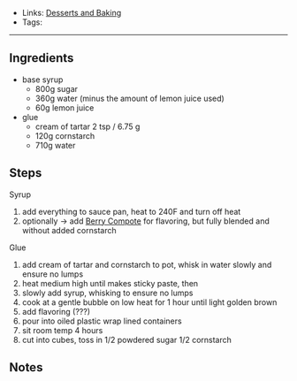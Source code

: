 - Links: [Desserts and Baking](Desserts%20and%20Baking/Desserts%20and%20Baking.md)
- Tags: 

---

## Ingredients
- base syrup
    - 800g sugar
    - 360g water (minus the amount of lemon juice used)
    - 60g lemon juice
- glue
    - cream of tartar 2 tsp / 6.75 g
    - 120g cornstarch
    - 710g water
## Steps
Syrup
1. add everything to sauce pan, heat to 240F and turn off heat
2. optionally -> add [Berry Compote](Berry%20Compote.md) for flavoring, but fully blended and without added cornstarch

Glue
1. add cream of tartar and cornstarch to pot, whisk in water slowly and ensure no lumps
2. heat medium high until makes sticky paste, then
3. slowly add syrup, whisking to ensure no lumps
4. cook at a gentle bubble on low heat for 1 hour until light golden brown
5. add flavoring (???)
6. pour into oiled plastic wrap lined containers
7. sit room temp 4 hours
8. cut into cubes, toss in 1/2 powdered sugar 1/2 cornstarch

## Notes
